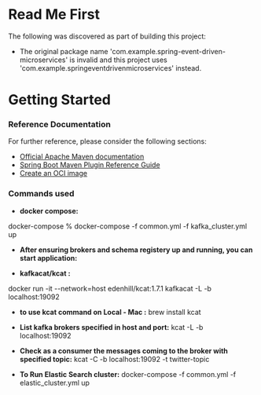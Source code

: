 # Read Me First
The following was discovered as part of building this project:

* The original package name 'com.example.spring-event-driven-microservices' is invalid and this project uses 'com.example.springeventdrivenmicroservices' instead.

# Getting Started

### Reference Documentation
For further reference, please consider the following sections:

* [Official Apache Maven documentation](https://maven.apache.org/guides/index.html)
* [Spring Boot Maven Plugin Reference Guide](https://docs.spring.io/spring-boot/docs/3.2.5/maven-plugin/reference/html/)
* [Create an OCI image](https://docs.spring.io/spring-boot/docs/3.2.5/maven-plugin/reference/html/#build-image)

### Commands used 

* **docker compose:**

docker-compose % docker-compose -f common.yml -f kafka_cluster.yml up

* **After ensuring brokers and schema registery up and running, you can start application:**


* **kafkacat/kcat :**

docker run -it --network=host edenhill/kcat:1.7.1 kafkacat -L -b localhost:19092

* **to use kcat command on Local - Mac :**
  brew install kcat

* **List kafka brokers specified in host and port:**
  kcat -L -b localhost:19092

* **Check as a consumer the messages coming to the broker with specified topic:**
kcat -C -b localhost:19092 -t twitter-topic

* **To Run Elastic Search cluster:**
docker-compose -f common.yml -f elastic_cluster.yml up